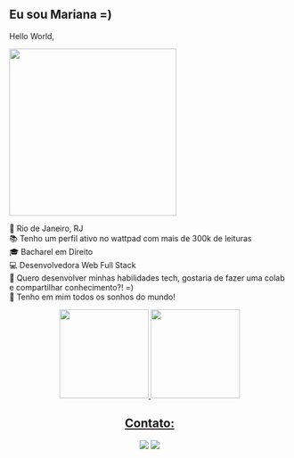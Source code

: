 ## Eu sou Mariana =) 
Hello World,

<img align="center" width="300" src="https://media0.giphy.com/media/u9WqNlTkkIG8CvZEUn/giphy.gif?cid=ecf05e47t7gf9klt24tow4gd0j3772ewy0afgzzxbntcodji&rid=giphy.gif&ct=g"/>

📍  Rio de Janeiro, RJ\
📚 Tenho um perfil ativo no wattpad com mais de 300k de leituras\
🎓 Bacharel em Direito\
💻 Desenvolvedora Web Full Stack\
🚧 Quero desenvolver minhas habilidades tech, gostaria de fazer uma colab e compartilhar conhecimento?! =)\
🍩 Tenho em mim todos os sonhos do mundo!



<div align="center">
  <a href="https://github.com/marimachadox">
   <img height="160em" src="https://github-readme-stats.vercel.app/api?username=marimachadox&show_icons=true&hide_border=true&bg_color=004C8E&icon_color=E05D2A&text_color=FFFFFF&title_color=FFFFFF&include_all_commits=true&count_private=true"/>
  <img height="160em" src="https://github-readme-stats.vercel.app/api/top-langs/?username=marimachadox&layout=compact&hide_border=true&bg_color=004C8E&title_color=FFFFFF&text_color=FFFFFF&langs_count=7&"/>
</div>
  
  <h2 align="center"> Contato: </h2>
  
  <div align="center">
    <a href="https://www.linkedin.com/in/marianamachado9/"><img src="https://img.shields.io/badge/LinkedIn-0077B5?style=for-the-badge&logo=linkedin&logoColor=white"></a>
   <a href="https://t.me/snixxgron"><img src=https://img.shields.io/badge/Telegram-2CA5E0?style=for-the-badge&logo=telegram&logoColor=white></a>
  </div>

